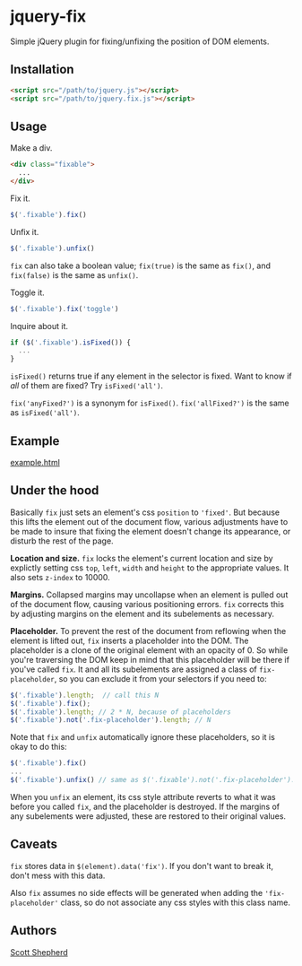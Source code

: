 # jquery-fix

Simple jQuery plugin for fixing/unfixing the position of DOM elements.

## Installation

```html
<script src="/path/to/jquery.js"></script>
<script src="/path/to/jquery.fix.js"></script>
```

## Usage

Make a div.

```html
<div class="fixable">
  ...
</div>
```

Fix it.

```javascript
$('.fixable').fix()
```

Unfix it.

```javascript
$('.fixable').unfix()
```

`fix` can also take a boolean value; `fix(true)` is the same as `fix()`, and `fix(false)` is the same as `unfix()`.

Toggle it.

```javascript
$('.fixable').fix('toggle')
```

Inquire about it.
```javascript
if ($('.fixable').isFixed()) {
  ...
}
```

`isFixed()` returns true if any element in the selector is fixed. Want to know if *all* of them are fixed? Try `isFixed('all')`.

`fix('anyFixed?')` is a synonym for `isFixed()`. `fix('allFixed?')` is the same as `isFixed('all')`.

## Example

[example.html](https://github.com/dr-skot/jquery-fix/blob/master/example.html)

## Under the hood

Basically `fix` just sets an element's css `position` to `'fixed'`. But because this lifts the element out of the document flow, various adjustments have to be made to insure that fixing the element doesn't change its appearance, or disturb the rest of the page.

**Location and size.** `fix` locks the element's current location and size by explictly setting css `top`, `left`, `width` and `height` to the appropriate values. It also sets `z-index` to 10000.

**Margins.** Collapsed margins may uncollapse when an element is pulled out of the document flow, causing various positioning errors. `fix` corrects this by adjusting margins on the element and its subelements as necessary.

**Placeholder.** To prevent the rest of the document from reflowing when the element is lifted out, `fix` inserts a placeholder into the DOM. The placeholder is a clone of the original element with an opacity of 0. So while you're traversing the DOM keep in mind that this placeholder will be there if you've called `fix`. It and all its subelements are assigned a class of `fix-placeholder`, so you can exclude it from your selectors if you need to:

```javascript
$('.fixable').length;  // call this N
$('.fixable').fix();
$('.fixable').length; // 2 * N, because of placeholders
$('.fixable').not('.fix-placeholder').length; // N
```

Note that `fix` and `unfix` automatically ignore these placeholders, so it is okay to do this:

```javascript
$('.fixable').fix()
...
$('.fixable').unfix() // same as $('.fixable').not('.fix-placeholder').unfix();
```

When you `unfix` an element, its css style attribute reverts to what it was before you called `fix`, and the placeholder is destroyed. If the margins of any subelements were adjusted, these are restored to their original values.

## Caveats

`fix` stores data in `$(element).data('fix')`. If you don't want to break it, don't mess with this data.

Also `fix` assumes no side effects will be generated when adding the `'fix-placeholder'` class, so do not associate any css styles with this class name.

## Authors

[Scott Shepherd](https://github.com/dr-skot)